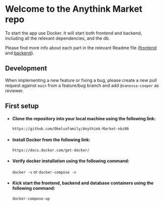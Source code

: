 # Welcome to the Anythink Market repo

To start the app use Docker. It will start both frontend and backend, including all the relevant dependencies, and the db.

Please find more info about each part in the relevant Readme file ([frontend](frontend/readme.md) and [backend](backend/README.md)).

## Development

When implementing a new feature or fixing a bug, please create a new pull request against `main` from a feature/bug branch and add `@vanessa-cooper` as reviewer.

## First setup

- #### Clone the repository into your local machine using the following link:
    `https://github.com/ObelusFamily/Anythink-Market-nbz86`

- #### Install Docker from the following link:
    `https://docs.docker.com/get-docker/`

- #### Verify docker installation using the following command:
    `docker -v` or `docker-compose -v`

- #### Kick start the frontend, backend and database containers using the following command:
    `docker-compose-up`

